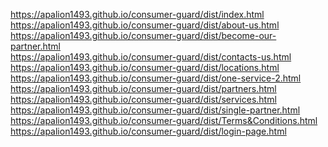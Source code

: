 https://apalion1493.github.io/consumer-guard/dist/index.html <br>
https://apalion1493.github.io/consumer-guard/dist/about-us.html <br>
https://apalion1493.github.io/consumer-guard/dist/become-our-partner.html <br>
https://apalion1493.github.io/consumer-guard/dist/contacts-us.html <br>
https://apalion1493.github.io/consumer-guard/dist/locations.html <br>
https://apalion1493.github.io/consumer-guard/dist/one-service-2.html <br>
https://apalion1493.github.io/consumer-guard/dist/partners.html <br>
https://apalion1493.github.io/consumer-guard/dist/services.html <br>
https://apalion1493.github.io/consumer-guard/dist/single-partner.html <br>
https://apalion1493.github.io/consumer-guard/dist/Terms&Conditions.html <br>
https://apalion1493.github.io/consumer-guard/dist/login-page.html <br>
